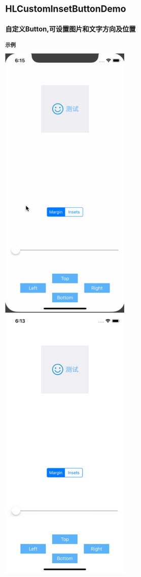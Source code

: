 # HLCustomInsetButtonDemo
## 自定义Button,可设置图片和文字方向及位置

### 示例
<img src="https://github.com/huanglei1926/HLCustomInsetButtonDemo/blob/master/Images/HLCustomInsetButton.gif" width="375" height="812" alt="示例"/>

<img src="https://github.com/huanglei1926/HLCustomInsetButtonDemo/blob/master/Images/image1.png" width="375" height="812" alt="示例"/>
